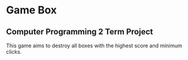 # Game Box

## Computer Programming 2 Term Project

This game aims  to destroy all boxes with the highest score and minimum clicks.



